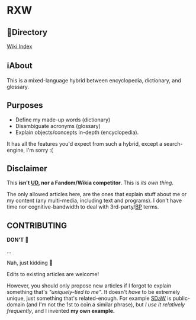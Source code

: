 # RXW
## 📂Directory
[Wiki Index](wiki)

## ℹ️About
This is a mixed-language hybrid between encyclopedia, dictionary, and glossary.

## Purposes
- Define my made-up words (dictionary)
- Disambiguate acronyms (glossary)
- Explain objects/concepts in-depth (encyclopedia).

It has all the features you'd expect from such a hybrid, except a search-engine, I'm sorry :(

## Disclaimer
This **isn't [UD](https://urbandictionary.com), nor a Fandom/Wikia competitor.** This is *its own thing*.

The only allowed articles here, are the ones that explain stuff about me or my content (any multi-media, including text and programs). I don't have time nor cognitive-bandwidth to deal with 3rd-party/[BP](wiki/Broad-party.md) terms.

## CONTRIBUTING
**DON'T** 🗿

...

Nah, just kidding 🤡

Edits to existing articles are welcome!

However, you should only propose new articles if I forgot to explain something that's *"uniquely-tied to me"*. It doesn't *have* to be extremely unique, just something that's related-enough. For example [SDaW](wiki/Silence%20Disguised%20as%20Words.md) is public-domain (and I'm not the 1st to coin a similar phrase), but *I use it relatively frequently*, and I invented **my own example.**

